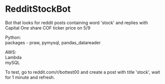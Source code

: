 # RedditStockBot

Bot that looks for reddit posts containing word 'stock' and replies with Capital One share COF ticker price on 5/9

Python:  
    packages - praw, pymysql, pandas_datareader  

AWS:  
    Lambda  
    mySQL

To test, go to reddit.com/r/bottest00 and create a post with title 'stock', wait for 1 minute and refresh.

